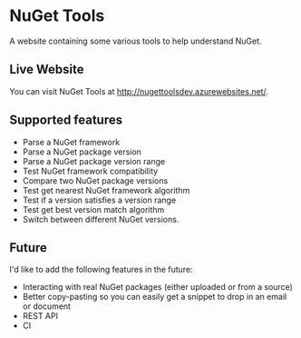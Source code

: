 # NuGet Tools

A website containing some various tools to help understand NuGet.

## Live Website

You can visit NuGet Tools at http://nugettoolsdev.azurewebsites.net/.

## Supported features

- Parse a NuGet framework
- Parse a NuGet package version
- Parse a NuGet package version range
- Test NuGet framework compatibility
- Compare two NuGet package versions
- Test get nearest NuGet framework algorithm
- Test if a version satisfies a version range
- Test get best version match algorithm 
- Switch between different NuGet versions.

## Future

I'd like to add the following features in the future:

- Interacting with real NuGet packages (either uploaded or from a source)
- Better copy-pasting so you can easily get a snippet to drop in an email or document
- REST API
- CI
